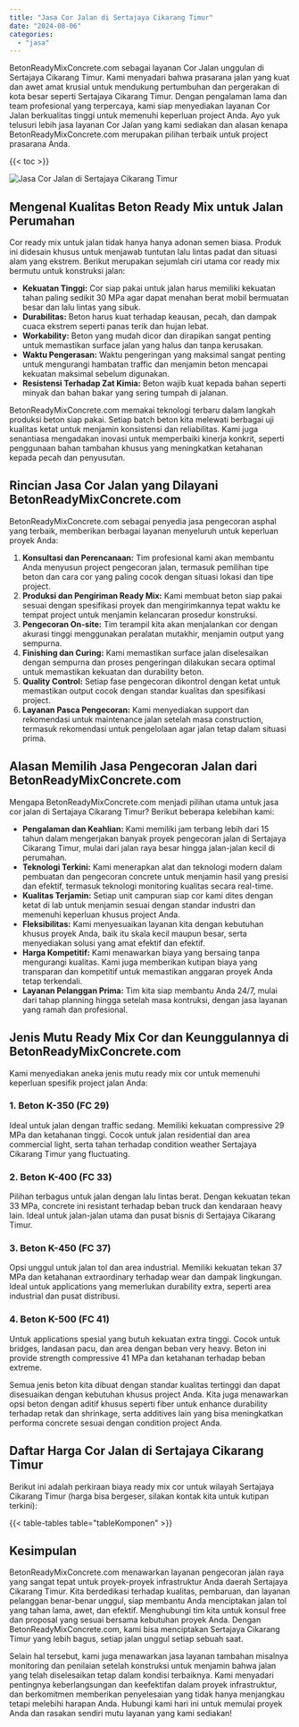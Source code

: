 ```yaml
---
title: "Jasa Cor Jalan di Sertajaya Cikarang Timur"
date: "2024-08-06"
categories: 
  - "jasa"
---
```


BetonReadyMixConcrete.com sebagai layanan Cor Jalan unggulan di Sertajaya Cikarang Timur. Kami menyadari bahwa prasarana jalan yang kuat dan awet amat krusial untuk mendukung pertumbuhan dan pergerakan di kota besar seperti Sertajaya Cikarang Timur. Dengan pengalaman lama dan team profesional yang terpercaya, kami siap menyediakan layanan Cor Jalan berkualitas tinggi untuk memenuhi keperluan project Anda. Ayo yuk telusuri lebih jasa layanan Cor Jalan yang kami sediakan dan alasan kenapa BetonReadyMixConcrete.com merupakan pilihan terbaik untuk project prasarana Anda.

{{< toc >}}

![Jasa Cor Jalan di Sertajaya Cikarang Timur](https://betoncor8.github.io/cor/harga-beton-readymix-concrete%20(18).png)

## Mengenal Kualitas Beton Ready Mix untuk Jalan Perumahan

Cor ready mix untuk jalan tidak hanya hanya adonan semen biasa. Produk ini didesain khusus untuk menjawab tuntutan lalu lintas padat dan situasi alam yang ekstrem. Berikut merupakan sejumlah ciri utama cor ready mix bermutu untuk konstruksi jalan:

- **Kekuatan Tinggi:** Cor siap pakai untuk jalan harus memiliki kekuatan tahan paling sedikit 30 MPa agar dapat menahan berat mobil bermuatan besar dan lalu lintas yang sibuk.
- **Durabilitas:** Beton harus kuat terhadap keausan, pecah, dan dampak cuaca ekstrem seperti panas terik dan hujan lebat.
- **Workability:** Beton yang mudah dicor dan dirapikan sangat penting untuk memastikan surface jalan yang halus dan tanpa kerusakan.
- **Waktu Pengerasan:** Waktu pengeringan yang maksimal sangat penting untuk mengurangi hambatan traffic dan menjamin beton mencapai kekuatan maksimal sebelum digunakan.
- **Resistensi Terhadap Zat Kimia:** Beton wajib kuat kepada bahan seperti minyak dan bahan bakar yang sering tumpah di jalanan.

BetonReadyMixConcrete.com memakai teknologi terbaru dalam langkah produksi beton siap pakai. Setiap batch beton kita melewati berbagai uji kualitas ketat untuk menjamin konsistensi dan reliabilitas. Kami juga senantiasa mengadakan inovasi untuk memperbaiki kinerja konkrit, seperti penggunaan bahan tambahan khusus yang meningkatkan ketahanan kepada pecah dan penyusutan.

## Rincian Jasa Cor Jalan yang Dilayani BetonReadyMixConcrete.com

BetonReadyMixConcrete.com sebagai penyedia jasa pengecoran asphal yang terbaik, memberikan berbagai layanan menyeluruh untuk keperluan proyek Anda:

1. **Konsultasi dan Perencanaan:** Tim profesional kami akan membantu Anda menyusun project pengecoran jalan, termasuk pemilihan tipe beton dan cara cor yang paling cocok dengan situasi lokasi dan tipe project.
2. **Produksi dan Pengiriman Ready Mix:** Kami membuat beton siap pakai sesuai dengan spesifikasi proyek dan mengirimkannya tepat waktu ke tempat project untuk menjamin kelancaran prosedur konstruksi.
3. **Pengecoran On-site:** Tim terampil kita akan menjalankan cor dengan akurasi tinggi menggunakan peralatan mutakhir, menjamin output yang sempurna.
4. **Finishing dan Curing:** Kami memastikan surface jalan diselesaikan dengan sempurna dan proses pengeringan dilakukan secara optimal untuk memastikan kekuatan dan durability beton.
5. **Quality Control:** Setiap fase pengecoran dikontrol dengan ketat untuk memastikan output cocok dengan standar kualitas dan spesifikasi project.
6. **Layanan Pasca Pengecoran:** Kami menyediakan support dan rekomendasi untuk maintenance jalan setelah masa construction, termasuk rekomendasi untuk pengelolaan agar jalan tetap dalam situasi prima.

## Alasan Memilih Jasa Pengecoran Jalan dari BetonReadyMixConcrete.com

Mengapa BetonReadyMixConcrete.com menjadi pilihan utama untuk jasa cor jalan di Sertajaya Cikarang Timur? Berikut beberapa kelebihan kami:

- **Pengalaman dan Keahlian:** Kami memiliki jam terbang lebih dari 15 tahun dalam mengerjakan banyak proyek pengecoran jalan di Sertajaya Cikarang Timur, mulai dari jalan raya besar hingga jalan-jalan kecil di perumahan.
- **Teknologi Terkini:** Kami menerapkan alat dan teknologi modern dalam pembuatan dan pengecoran concrete untuk menjamin hasil yang presisi dan efektif, termasuk teknologi monitoring kualitas secara real-time.
- **Kualitas Terjamin:** Setiap unit campuran siap cor kami dites dengan ketat di lab untuk menjamin sesuai dengan standar industri dan memenuhi keperluan khusus project Anda.
- **Fleksibilitas:** Kami menyesuaikan layanan kita dengan kebutuhan khusus proyek Anda, baik itu skala kecil maupun besar, serta menyediakan solusi yang amat efektif dan efektif.
- **Harga Kompetitif:** Kami menawarkan biaya yang bersaing tanpa mengurangi kualitas. Kami juga memberikan kutipan biaya yang transparan dan kompetitif untuk memastikan anggaran proyek Anda tetap terkendali.
- **Layanan Pelanggan Prima:** Tim kita siap membantu Anda 24/7, mulai dari tahap planning hingga setelah masa kontruksi, dengan jasa layanan yang ramah dan profesional.

## Jenis Mutu Ready Mix Cor dan Keunggulannya di BetonReadyMixConcrete.com

Kami menyediakan aneka jenis mutu ready mix cor untuk memenuhi keperluan spesifik project jalan Anda:

### 1\. Beton K-350 (FC 29)

Ideal untuk jalan dengan traffic sedang. Memiliki kekuatan compressive 29 MPa dan ketahanan tinggi. Cocok untuk jalan residential dan area commercial light, serta tahan terhadap condition weather Sertajaya Cikarang Timur yang fluctuating.

### 2\. Beton K-400 (FC 33)

Pilihan terbagus untuk jalan dengan lalu lintas berat. Dengan kekuatan tekan 33 MPa, concrete ini resistant terhadap beban truck dan kendaraan heavy lain. Ideal untuk jalan-jalan utama dan pusat bisnis di Sertajaya Cikarang Timur.

### 3\. Beton K-450 (FC 37)

Opsi unggul untuk jalan tol dan area industrial. Memiliki kekuatan tekan 37 MPa dan ketahanan extraordinary terhadap wear dan dampak lingkungan. Ideal untuk applications yang memerlukan durability extra, seperti area industrial dan pusat distribusi.

### 4\. Beton K-500 (FC 41)

Untuk applications spesial yang butuh kekuatan extra tinggi. Cocok untuk bridges, landasan pacu, dan area dengan beban very heavy. Beton ini provide strength compressive 41 MPa dan ketahanan terhadap beban extreme.

Semua jenis beton kita dibuat dengan standar kualitas tertinggi dan dapat disesuaikan dengan kebutuhan khusus project Anda. Kita juga menawarkan opsi beton dengan aditif khusus seperti fiber untuk enhance durability terhadap retak dan shrinkage, serta additives lain yang bisa meningkatkan performa concrete sesuai dengan condition project Anda.

## Daftar Harga Cor Jalan di Sertajaya Cikarang Timur

Berikut ini adalah perkiraan biaya ready mix cor untuk wilayah Sertajaya Cikarang Timur (harga bisa bergeser, silakan kontak kita untuk kutipan terkini):

{{< table-tables table="tableKomponen" >}}

## Kesimpulan

BetonReadyMixConcrete.com menawarkan layanan pengecoran jalan raya yang sangat tepat untuk proyek-proyek infrastruktur Anda daerah Sertajaya Cikarang Timur. Kita berdedikasi terhadap kualitas, pembaruan, dan layanan pelanggan benar-benar unggul, siap membantu Anda menciptakan jalan tol yang tahan lama, awet, dan efektif. Menghubungi tim kita untuk konsul free dan proposal yang sesuai bersama kebutuhan proyek Anda. Dengan BetonReadyMixConcrete.com, kami bisa menciptakan Sertajaya Cikarang Timur yang lebih bagus, setiap jalan unggul setiap sebuah saat.

Selain hal tersebut, kami juga menawarkan jasa layanan tambahan misalnya monitoring dan penilaian setelah konstruksi untuk menjamin bahwa jalan yang telah diselesaikan tetap dalam kondisi terbaiknya. Kami menyadari pentingnya keberlangsungan dan keefektifan dalam proyek infrastruktur, dan berkomitmen memberikan penyelesaian yang tidak hanya menjangkau tetapi melebihi harapan Anda. Hubungi kami hari ini untuk memulai proyek Anda dan rasakan sendiri mutu layanan yang kami sediakan!
